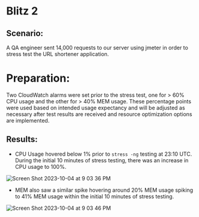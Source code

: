 # Blitz 2
 
## Scenario:
 A QA engineer sent 14,000 requests to our server using jmeter in order to stress test the URL shortener application.

# Preparation: 
 Two CloudWatch alarms were set prior to the stress test, one for > 60% CPU usage and the other for > 40% MEM usage. These percentage points were used based on intended usage expectancy and will be adjusted as necessary after test results are received and resource optimization options are implemented. 

## Results:

- CPU Usage hovered below 1% prior to `stress -ng` testing at 23:10 UTC. During the initial 10 minutes of stress testing, there was an increase in CPU usage to 100%.

![Screen Shot 2023-10-04 at 9 03 36 PM](https://github.com/z0sun/Blitz2/assets/135557197/04854921-124d-4a1a-9f3f-7c39669f6d5f)

- MEM also saw a similar spike hovering around 20% MEM usage spiking to 41% MEM usage within the initial 10 minutes of stress testing.

![Screen Shot 2023-10-04 at 9 03 46 PM](https://github.com/z0sun/Blitz2/assets/135557197/f7881aa5-3263-4a00-ae3c-1c75e0eb4b86)



